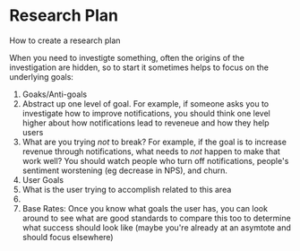 # Research Plan
How to create a research plan

When you need to investigte something, often the origins of the investigation are hidden, so to start it sometimes helps to focus on the underlying goals:
1. Goaks/Anti-goals
  1. Abstract up one level of goal. For example, if someone asks you to investigate how to improve notifications, you should think one level higher about how notifications lead to reveneue and how they help users
  1. What are you trying *not* to break? For example, if the goal is to increase revenue through notifications, what needs to *not* happen to make that work well? You should watch people who turn off notifications, people's sentiment worstening (eg decrease in NPS), and churn.
1. User Goals
  1. What is the user trying to accomplish related to this area
  1. 
1. Base Rates: Once you know what goals the user has, you can look around to see what are good standards to compare this too to determine what success should look like (maybe you're already at an asymtote and should focus elsewhere)
